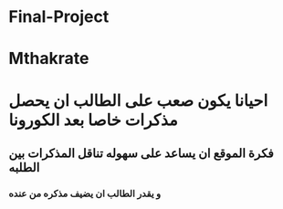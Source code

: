# Final-Project
<div dir:rtl>

# Mthakrate


# احيانا يكون صعب على الطالب ان يحصل مذكرات خاصا بعد الكورونا 


## فكرة الموقع ان يساعد على سهوله تناقل المذكرات بين الطلبه  

### و يقدر الطالب ان يضيف مذكره من عنده

